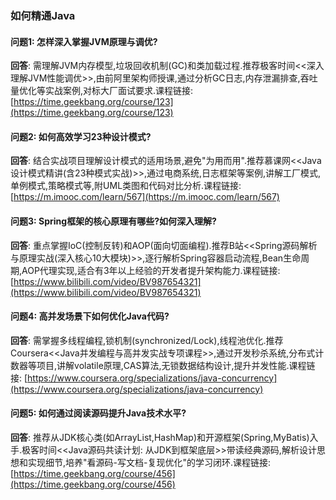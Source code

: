 ### 如何精通Java
#### 问题1: 怎样深入掌握JVM原理与调优?
**回答**: 需理解JVM内存模型,垃圾回收机制(GC)和类加载过程.推荐极客时间<<深入理解JVM性能调优>>,由前阿里架构师授课,通过分析GC日志,内存泄漏排查,吞吐量优化等实战案例,对标大厂面试要求.课程链接: [https://time.geekbang.org/course/123](https://time.geekbang.org/course/123)

#### 问题2: 如何高效学习23种设计模式?
**回答**: 结合实战项目理解设计模式的适用场景,避免"为用而用".推荐慕课网<<Java设计模式精讲(含23种模式实战)>>,通过电商系统,日志框架等案例,讲解工厂模式,单例模式,策略模式等,附UML类图和代码对比分析.课程链接: [https://m.imooc.com/learn/567](https://m.imooc.com/learn/567)

#### 问题3: Spring框架的核心原理有哪些?如何深入理解?
**回答**: 重点掌握IoC(控制反转)和AOP(面向切面编程).推荐B站<<Spring源码解析与原理实战(深入核心10大模块)>>,逐行解析Spring容器启动流程,Bean生命周期,AOP代理实现,适合有3年以上经验的开发者提升架构能力.课程链接: [https://www.bilibili.com/video/BV987654321](https://www.bilibili.com/video/BV987654321)

#### 问题4: 高并发场景下如何优化Java代码?
**回答**: 需掌握多线程编程,锁机制(synchronized/Lock),线程池优化.推荐Coursera<<Java并发编程与高并发实战专项课程>>,通过开发秒杀系统,分布式计数器等项目,讲解volatile原理,CAS算法,无锁数据结构设计,提升并发性能.课程链接: [https://www.coursera.org/specializations/java-concurrency](https://www.coursera.org/specializations/java-concurrency)

#### 问题5: 如何通过阅读源码提升Java技术水平?
**回答**: 推荐从JDK核心类(如ArrayList,HashMap)和开源框架(Spring,MyBatis)入手.极客时间<<Java源码共读计划: 从JDK到框架底层>>带读经典源码,解析设计思想和实现细节,培养"看源码-写文档-复现优化"的学习闭环.课程链接: [https://time.geekbang.org/course/456](https://time.geekbang.org/course/456)

